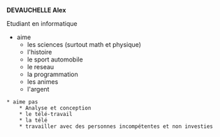 __DEVAUCHELLE Alex__

Etudiant en informatique
   * aime 
       * les sciences (surtout math et physique)
	   * l'histoire
	   * le sport automobile
       * le reseau
       * la programmation
       * les animes
       * l'argent
    
    * aime pas
        * Analyse et conception
        * le télé-travail
        * la télé
        * travailler avec des personnes incompétentes et non investies
        

	
